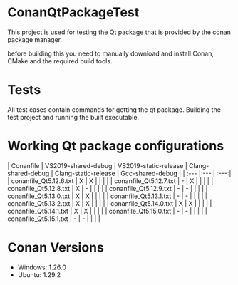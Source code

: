 # ConanQtPackageTest
This project is used for testing the Qt package that is provided by the conan package manager.

before building this you need to manually download and install Conan, CMake and the required build tools.


# Tests

All test cases contain commands for getting the qt package. Building the test project and running the built
executable.


# Working Qt package configurations

| Conanfile   | VS2019-shared-debug | VS2019-static-release | Clang-shared-debug | Clang-static-release | Gcc-shared-debug |
| :--- |:---:| :---:|
| conanfile_Qt5.12.6.txt | X | X |  |  |  |
| conanfile_Qt5.12.7.txt | - | X |  |  |  |
| conanfile_Qt5.12.8.txt | X | - |  |  |  |
| conanfile_Qt5.12.9.txt | - | - |  |  |  |
| conanfile_Qt5.13.0.txt | X | X |  |  |  |
| conanfile_Qt5.13.1.txt | - | - |  |  |  |
| conanfile_Qt5.13.2.txt | X | X |  |  |  |
| conanfile_Qt5.14.0.txt | X | X |  |  |  |
| conanfile_Qt5.14.1.txt | X | X |  |  |  |
| conanfile_Qt5.15.0.txt | - | - |  |  |  |
| conanfile_Qt5.15.1.txt | - | - |  |  |  |


# Conan Versions

  * Windows: 1.26.0
  * Ubuntu: 1.29.2




